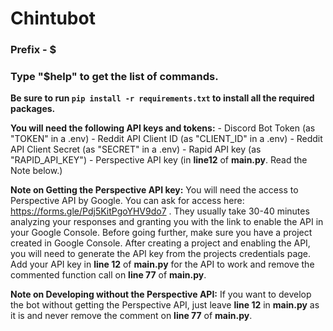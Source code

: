 # Chintubot
### Prefix - $

### Type "$help" to get the list of commands.

**Be sure to run `pip install -r requirements.txt` to install all the required packages.**


**You will need the following API keys and tokens:**
	- Discord Bot Token (as "TOKEN" in a .env)
	- Reddit API Client ID (as "CLIENT_ID" in a .env)
	- Reddit API Client Secret (as "SECRET" in a .env)
	- Rapid API key (as "RAPID_API_KEY")
	- Perspective API key (in **line12** of **main.py**. Read the Note below.)


**Note on Getting the Perspective API key:** You will need the access to Perspective API by Google. You can ask for access here: https://forms.gle/Pdj5KitPgoYHV9do7 . They usually take 30-40 minutes analyzing your responses and granting you with the link to enable the API in your Google Console. Before going further, make sure you have a project created in Google Console. After creating a project and enabling the API, you will need to generate the API key from the projects credentials page. Add your API key in **line 12** of **main.py** for the API to work and remove the commented function call on **line 77** of **main.py**. 


**Note on Developing without the Perspective API:** If you want to develop the bot without getting the Perspective API, just leave **line 12** in **main.py** as it is and never remove the comment on **line 77** of **main.py**.
